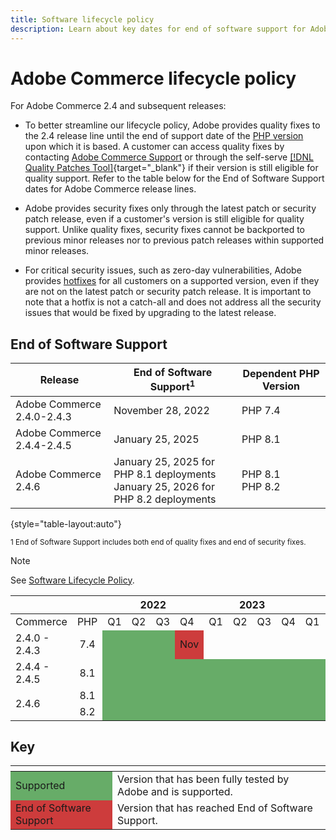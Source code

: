 ```yaml
---
title: Software lifecycle policy
description: Learn about key dates for end of software support for Adobe Commerce releases.
---
```


# Adobe Commerce lifecycle policy

For Adobe Commerce 2.4 and subsequent releases:

-  To better streamline our lifecycle policy, Adobe provides quality fixes to the 2.4 release line until the end of support date of the [PHP version](https://www.php.net/supported-versions.php) upon which it is based. A customer can access quality fixes by contacting [Adobe Commerce Support](https://experienceleague.adobe.com/docs/commerce-knowledge-base/kb/help-center-guide/magento-help-center-user-guide.html) or through the self-serve [[!DNL Quality Patches Tool]](https://experienceleague.adobe.com/tools/commerce-quality-patches/index.html){target="_blank"} if their version is still eligible for quality support. Refer to the table below for the End of Software Support dates for Adobe Commerce release lines.

-  Adobe provides security fixes only through the latest patch or security patch release, even if a customer's version is still eligible for quality support. Unlike quality fixes, security fixes cannot be backported to previous minor releases nor to previous patch releases within supported minor releases.

-  For critical security issues, such as zero-day vulnerabilities, Adobe provides [hotfixes](https://support.magento.com/hc/en-us/sections/360003869892-Known-issues-patches-attached-) for all customers on a supported version, even if they are not on the latest patch or security patch release. It is important to note that a hotfix is not a catch-all and does not address all the security issues that would be fixed by upgrading to the latest release.

## End of Software Support

| Release                    | End of Software Support<sup>1</sup>                                                  | Dependent PHP Version |
|----------------------------|--------------------------------------------------------------------------------------|-----------------------|
| Adobe Commerce 2.4.0-2.4.3 | November 28, 2022                                                                    | PHP 7.4               |
| Adobe Commerce 2.4.4-2.4.5 | January 25, 2025                                                                     | PHP 8.1               |
| Adobe Commerce 2.4.6       | January 25, 2025 for PHP 8.1 deployments<br>January 25, 2026 for PHP 8.2 deployments | PHP 8.1<br>PHP 8.2    |

{style="table-layout:auto"}

<sup>1 End of Software Support includes both end of quality fixes and end of security fixes.</sup><br>

>[!NOTE]
>
>See [Software Lifecycle Policy](https://www.adobe.com/content/dam/cc/en/legal/terms/enterprise/pdfs/Adobe-Commerce-Software-Lifecycle-Policy.pdf).

<table>
<thead>
  <tr>
    <th colspan="2"></th>
    <th colspan="4">2022</th>
    <th colspan="4">2023</th>
    <th colspan="4">2024</th>
    <th colspan="4">2025</th>
    <th colspan="4">2026</th>
  </tr>
</thead>
<tbody>
  <tr>
    <td>Commerce</td>
    <td>PHP</td>
    <td>Q1</td>
    <td>Q2</td>
    <td>Q3</td>
    <td>Q4</td>
    <td>Q1</td>
    <td>Q2</td>
    <td>Q3</td>
    <td>Q4</td>
    <td>Q1</td>
    <td>Q2</td>
    <td>Q3</td>
    <td>Q4</td>
    <td>Q1</td>
    <td>Q2</td>
    <td>Q3</td>
    <td>Q4</td>
    <td>Q1</td>
    <td>Q2</td>
    <td>Q3</td>
    <td>Q4</td>
  </tr>
  <tr>
    <td>2.4.0 - 2.4.3</td>
    <td style="text-align:center">7.4</td>
    <td colspan="3" style="background-color:#67ac68;"></td>
    <td style="background-color:#cd3c3c;">Nov</td>
    <td colspan="16"></td>
  </tr>
  <tr>
    <td>2.4.4 - 2.4.5</td>
    <td style="text-align:center">8.1</td>
    <td colspan="12" style="background-color:#67ac68;"></td>
    <td rowspan="2" style="background-color:#cd3c3c;">Jan</td>
    <td colspan="7"></td>
  </tr>
  <tr>
    <td rowspan="2">2.4.6</td>
    <td style="text-align:center">8.1</td>
    <td colspan="12" style="background-color:#67ac68;"></td>
    <td colspan="7"></td>
  </tr>
  <tr>
    <td style="text-align:center">8.2</td>
    <td colspan="16" style="background-color:#67ac68;"></td>
    <td style="background-color:#cd3c3c;">Jan</td>
    <td colspan="3"></td>
  </tr>
</tbody>
</table>

## Key

<table>
  <thead>
   <tr>
    <th></th>
    <th></th>
   </tr>
  </thead>
 <tbody>
  <tr>
   <td style="background-color:#67ac68;">Supported</td>
   <td>Version that has been fully tested by Adobe and is supported.</td>
  </tr>
  <tr>
   <td style="background-color:#cd3c3c;">End of Software Support</td>
   <td>Version that has reached End of Software Support.</td>
  </tr>
 </tbody>
</table>
